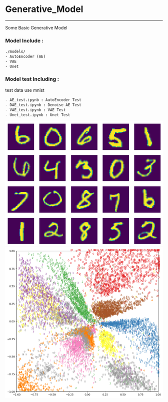 # Generative_Model
---
Some Basic Generative Model



### Model Include : 
```
./models/
- AutoEncoder (AE)
- VAE
- Unet
```

### Model test Including : 

test data use mnist
```
- AE_test.ipynb : AutoEncoder Test
- DAE_test.ipynb : Denoise AE Test
- VAE_test.ipynb : VAE Test
- Unet_test.ipynb : Unet Test
```

![image](https://github.com/shit6333/Generative_Model/blob/master/imgs/output.png)
![image](https://github.com/shit6333/Generative_Model/blob/master/imgs/latent_space.png)

